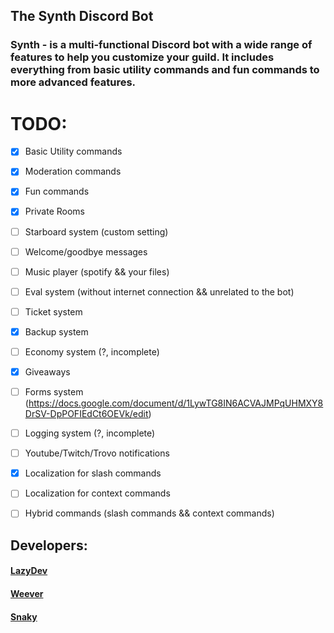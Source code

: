 ## The Synth Discord Bot

### **Synth** -  is a multi-functional Discord bot with a wide range of features to help you customize your guild. It includes everything from basic utility commands and fun commands to more advanced features. 

# TODO:

- [x] Basic Utility commands 
- [x] Moderation commands
- [x] Fun commands 
- [x] Private Rooms
- [ ] Starboard system (custom setting)
- [ ] Welcome/goodbye messages
- [ ] Music player (spotify && your files)
- [ ] Eval system (without internet connection && unrelated to the bot)
- [ ] Ticket system
- [x] Backup system 
- [ ] Economy system (?, incomplete)
- [x] Giveaways 
- [ ] Forms system (https://docs.google.com/document/d/1LywTG8IN6ACVAJMPqUHMXY8DrSV-DpPOFIEdCt6OEVk/edit)
- [ ] Logging system (?, incomplete)
- [ ] Youtube/Twitch/Trovo notifications
- [x] Localization for slash commands
- [ ] Localization for context commands
- [ ] Hybrid commands (slash commands && context commands)



## Developers:
#### [LazyDev](https://github.com/devbutlazy)
#### [Weever](https://github.com/prunus1337)
#### [Snaky](https://github.com/Snaky1a)
